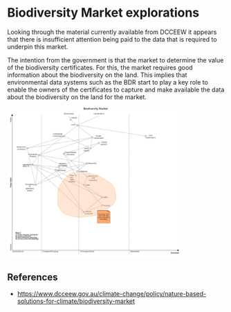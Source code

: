 # Biodiversity Market explorations

Looking through the material currently available from DCCEEW it appears that there is insufficient attention
being paid to the data that is required to underpin this market.

The intention from the government is that the market to determine the value of the biodiversity certificates. 
For this, the market requires good information about the biodiversity on the land.  This implies that environmental 
data systems such as the BDR start to play a key role to enable the owners of the certificates to capture and make 
available the data about the biodiversity on the land for the market.

<img src="./Biodiversity%20market%20explorations.png" width="80%">

## References

* https://www.dcceew.gov.au/climate-change/policy/nature-based-solutions-for-climate/biodiversity-market